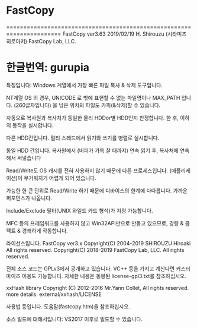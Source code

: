 # FastCopy

======================================================================
FastCopy ver3.63 2019/02/19
H. Shirouzu (시라미즈 히로아키)
FastCopy Lab, LLC.

한글번역: gurupia
======================================================================

특징입니다:
Windows 계열에서 가장 빠른 파일 복사 & 삭제 도구입니다.

NT계열 OS 의 경우, UNICODE 로 밖에 표현할 수 없는 파일명이나 MAX_PATH 입니다.
(260글자입니다) 을 넘은 위치의 파일도 카피(&삭제)할 수 있습니다.

자동으로 복사원과 복사처가 동일한 물리 HDDor별 HDD인지 판정합니다.
한 후, 이하의 동작을 실시합니다.

다른 HDD간입니다.
멀티 스레드에서 읽기와 쓰기를 병렬로 실시합니다.

동일 HDD 간입니다.
복사원에서 (버퍼가 가득 찰 때까지) 연속 읽기 후,
복사처에 연속해서 써넣습니다

Read/Write도 OS 캐시를 전혀 사용하지 않기 때문에 다른 프로세스입니다.
(애플리케이션)이 무거워지기 어렵게 되어 있습니다.

가능한 한 큰 단위로 Read/Write 하기 때문에 디바이스의 한계에 다다릅니다.
가까운 퍼포먼스가 나옵니다.

Include/Exclude 필터(UNIX 와일드 카드 형식)가 지정 가능합니다.

MFC 등의 프레임워크를 사용하지 않고 Win32API만으로 만들고 있으므로,
경량 & 콤팩트 & 경쾌하게 작동합니다.

라이선스입니다.
FastCopy ver3.x
Copyright(C) 2004-2019 SHIROUZU Hiroaki All rights reserved.
Copyright(C) 2018-2019 FastCopy Lab, LLC. All rights reserved.

전체 소스 코드는 GPLv3에서 공개하고 있습니다.
VC++ 등을 가지고 계신다면 커스터마이즈 이용도 가능합니다.
자세한 내용은 동봉된 license-gpl3.txt를 참조하십시오.

xxHash library
Copyright (C) 2012-2016 Mr.Yann Collet, All rights reserved.
more details: external/xxhash/LICENSE

사용법 등입니다.
도움말(fastcopy.htm)을 참조하십시오.

소스 빌드에 대해서입니다:
VS2017 이후로 빌드할 수 있습니다.
